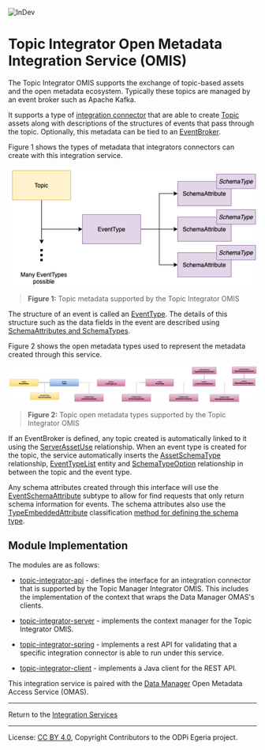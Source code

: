 <!-- SPDX-License-Identifier: CC-BY-4.0 -->
<!-- Copyright Contributors to the ODPi Egeria project 2020. -->

![InDev](../../../open-metadata-publication/website/images/egeria-content-status-in-development.png#pagewidth)

# Topic Integrator Open Metadata Integration Service (OMIS)

The Topic Integrator OMIS supports the exchange of topic-based assets and the open metadata ecosystem.
Typically these topics are managed by an event broker such as Apache Kafka.

It supports a type of [integration connector](../../governance-servers/integration-daemon-services/docs/integration-connector.md)
that are able to create [Topic](../../../open-metadata-publication/website/open-metadata-types/0223-Events-and-Logs.md)
assets along with descriptions of the structures of events that pass through the topic.
Optionally, this metadata can be tied to an [EventBroker](../../../open-metadata-publication/website/open-metadata-types/0050-Applications-and-Processes.md).

Figure 1 shows the types of metadata that integrators connectors can create with this integration service.

![Figure 1](../../access-services/data-manager/docs/topic-model.png)
> **Figure 1:** Topic metadata supported by the Topic Integrator OMIS 

The structure of an event is called an [EventType](../../../open-metadata-publication/website/open-metadata-types/0535-Event-Schemas.md).
The details of this structure such as the data fields in the event are described using
[SchemaAttributes and SchemaTypes](../../../open-metadata-publication/website/modelling-technology/modelling-schemas.md).

Figure 2 shows the open metadata types used to represent the metadata created through this service.

![Figure 2](../../access-services/data-manager/docs/topic-open-metadata-types.png#pagewidth)
> **Figure 2:** Topic open metadata types supported by the Topic Integrator OMIS 

If an EventBroker is defined, any topic created is automatically linked to it using the
[ServerAssetUse](../../../open-metadata-publication/website/open-metadata-types/0045-Servers-and-Assets.md)
relationship.
When an event type is created for the topic,
the service automatically inserts the
[AssetSchemaType](../../../open-metadata-publication/website/open-metadata-types/0503-Asset-Schema.md) relationship,
[EventTypeList](../../../open-metadata-publication/website/open-metadata-types/0535-Event-Schemas.md) entity and
[SchemaTypeOption](../../../open-metadata-publication/website/open-metadata-types/0501-Schema-Elements.md) relationship
in between the topic and the event type.

Any schema attributes created through this interface will use the
[EventSchemaAttribute](../../../open-metadata-publication/website/open-metadata-types/0535-Event-Schemas.md) subtype
to allow for find requests that only return schema information for events.  The schema attributes also use
the [TypeEmbeddedAttribute](../../../open-metadata-publication/website/open-metadata-types/0505-Schema-Attributes.md)
classification [method for defining the schema type](../../../open-metadata-publication/website/modelling-technology/modelling-schemas.md).


## Module Implementation

The modules are as follows:

* [topic-integrator-api](topic-integrator-api) - defines the interface for an integration
connector that is supported by the Topic Manager Integrator OMIS.  This includes the implementation
of the context that wraps the Data Manager OMAS's clients.

* [topic-integrator-server](topic-integrator-server) - implements the context manager for
the Topic Integrator OMIS.

* [topic-integrator-spring](topic-integrator-spring) - implements a rest API for validating that a specific
integration connector is able to run under this service.

* [topic-integrator-client](topic-integrator-client) - implements a Java client for the REST API.


This integration service is paired with the [Data Manager](../../access-services/data-manager)
Open Metadata Access Service (OMAS).

----
Return to the [Integration Services](..)

----
License: [CC BY 4.0](https://creativecommons.org/licenses/by/4.0/),
Copyright Contributors to the ODPi Egeria project.